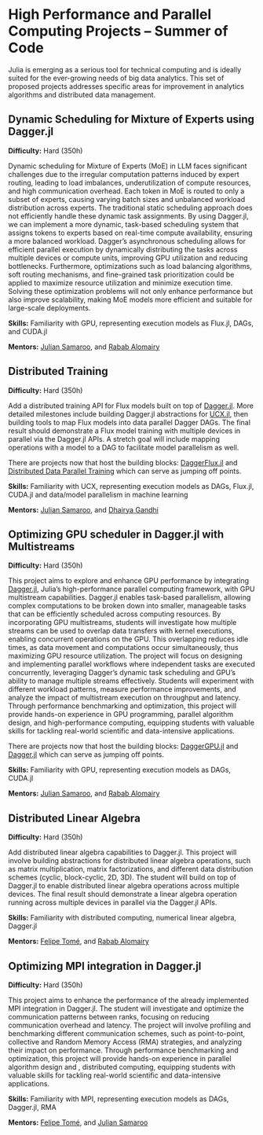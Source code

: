 # High Performance and Parallel Computing Projects – Summer of Code

Julia is emerging as a serious tool for technical computing and is ideally suited for the ever-growing needs of big data analytics. This set of proposed projects addresses specific areas for improvement in analytics algorithms and distributed data management.

## Dynamic Scheduling for Mixture of Experts using Dagger.jl

**Difficulty:** Hard (350h)

Dynamic scheduling for Mixture of Experts (MoE) in LLM faces significant challenges due to the irregular computation patterns induced by expert routing, leading to load imbalances, underutilization of compute resources, and high communication overhead. Each token in MoE is routed to only a subset of experts, causing varying batch sizes and unbalanced workload distribution across experts. The traditional static scheduling approach does not efficiently handle these dynamic task assignments. By using Dagger.jl, we can implement a more dynamic, task-based scheduling system that assigns tokens to experts based on real-time compute availability, ensuring a more balanced workload. Dagger’s asynchronous scheduling allows for efficient parallel execution by dynamically distributing the tasks across multiple devices or compute units, improving GPU utilization and reducing bottlenecks. Furthermore, optimizations such as load balancing algorithms, soft routing mechanisms, and fine-grained task prioritization could be applied to maximize resource utilization and minimize execution time. Solving these optimization problems will not only enhance performance but also improve scalability, making MoE models more efficient and suitable for large-scale deployments.

**Skills:** Familiarity with GPU, representing execution models as Flux.jl, DAGs, and CUDA.jl

**Mentors:** [Julian Samaroo](https://github.com/jpsamaroo), and [Rabab Alomairy](https://github.com/Rabab53)


## Distributed Training

**Difficulty:** Hard (350h)

Add a distributed training API for Flux models built on top of [Dagger.jl](https://github.com/JuliaParallel/Dagger.jl). More detailed milestones include building Dagger.jl abstractions for [UCX.jl](https://github.com/JuliaParallel/UCX.jl), then building tools to map Flux models into data parallel Dagger DAGs. The final result should demonstrate a Flux model training with multiple devices in parallel via the Dagger.jl APIs. A stretch goal will include mapping operations with a model to a DAG to facilitate model parallelism as well.

There are projects now that host the building blocks: [DaggerFlux.jl](https://github.com/FluxML/DaggerFlux.jl) and [Distributed Data Parallel Training](https://github.com/DhairyaLGandhi/ResNetImageNet.jl) which can serve as jumping off points.

**Skills:** Familiarity with UCX, representing execution models as DAGs, Flux.jl, CUDA.jl and data/model parallelism in machine learning

**Mentors:** [Julian Samaroo](https://github.com/jpsamaroo), and [Dhairya Gandhi](https://github.com/DhairyaLGandhi)

## Optimizing GPU scheduler in Dagger.jl with Multistreams

**Difficulty:** Hard (350h)

This project aims to explore and enhance GPU performance by integrating [Dagger.jl](https://github.com/JuliaParallel/Dagger.jl), Julia’s high-performance parallel computing framework, with GPU multistream capabilities. Dagger.jl enables task-based parallelism, allowing complex computations to be broken down into smaller, manageable tasks that can be efficiently scheduled across computing resources. By incorporating GPU multistreams, students will investigate how multiple streams can be used to overlap data transfers with kernel executions, enabling concurrent operations on the GPU. This overlapping reduces idle times, as data movement and computations occur simultaneously, thus maximizing GPU resource utilization. The project will focus on designing and implementing parallel workflows where independent tasks are executed concurrently, leveraging Dagger’s dynamic task scheduling and GPU’s ability to manage multiple streams effectively. Students will experiment with different workload patterns, measure performance improvements, and analyze the impact of multistream execution on throughput and latency. Through performance benchmarking and optimization, this project will provide hands-on experience in GPU programming, parallel algorithm design, and high-performance computing, equipping students with valuable skills for tackling real-world scientific and data-intensive applications.

There are projects now that host the building blocks: [DaggerGPU.jl](https://github.com/JuliaGPU/DaggerGPU.jl) and [Dagger.jl](https://github.com/JuliaParallel/Dagger.jl) which can serve as jumping off points.

**Skills:** Familiarity with GPU, representing execution models as DAGs, CUDA.jl

**Mentors:** [Julian Samaroo](https://github.com/jpsamaroo), and [Rabab Alomairy](https://github.com/Rabab53)

## Distributed Linear Algebra

**Difficulty:** Hard (350h)

Add distributed linear algebra capabilities to Dagger.jl. This project will involve building abstractions for distributed linear algebra operations, such as matrix multiplication, matrix factorizations, and different data distribution schemes (cyclic, block-cyclic, 2D, 3D). The student will build on top of Dagger.jl to enable distributed linear algebra operations across multiple devices. The final result should demonstrate a linear algebra operation running across multiple devices in parallel via the Dagger.jl APIs.

**Skills:** Familiarity with distributed computing, numerical linear algebra, Dagger.jl

**Mentors:** [Felipe Tomé](https://github.com/fda-tome), and [Rabab Alomairy](https://github.com/Rabab53)

 

## Optimizing MPI integration in Dagger.jl

**Difficulty:** Hard (350h)

This project aims to enhance the performance of the already implemented MPI integration in Dagger.jl. The student will investigate and optimize the communication patterns between ranks, focusing on reducing communication overhead and latency. The project will involve profiling and benchmarking different communication schemes, such as point-to-point, collective and Random Memory Access (RMA) strategies, and analyzing their impact on performance. Through performance benchmarking and optimization, this project will provide hands-on experience in parallel algorithm design and , distributed computing, equipping students with valuable skills for tackling real-world scientific and data-intensive applications.

**Skills:** Familiarity with MPI, representing execution models as DAGs, Dagger.jl, RMA

**Mentors:** [Felipe Tomé](https://github.com/fda-tome), and [Julian Samaroo](https://github.com/jpsamaroo)

